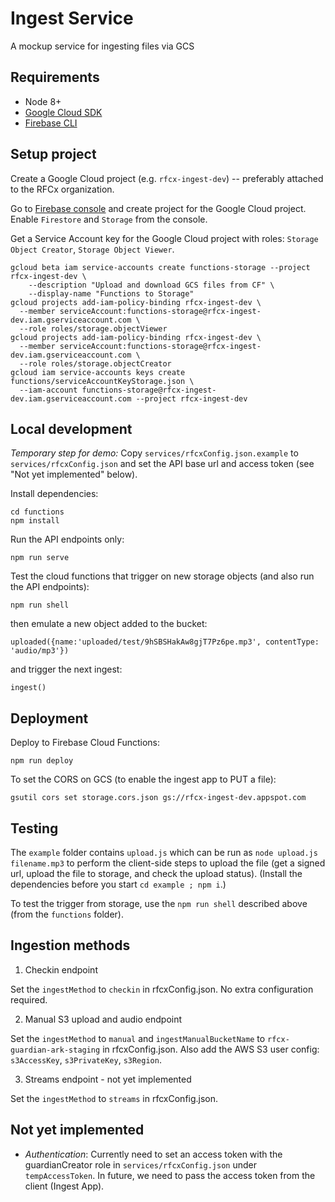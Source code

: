 # Ingest Service

A mockup service for ingesting files via GCS


## Requirements

- Node 8+
- [Google Cloud SDK](https://cloud.google.com/sdk/)
- [Firebase CLI](https://firebase.google.com/docs/cli)


## Setup project

Create a Google Cloud project (e.g. `rfcx-ingest-dev`) -- preferably attached to the RFCx organization.

Go to [Firebase console](https://console.firebase.google.com/) and create project for the Google Cloud project. Enable `Firestore` and `Storage` from the console.

Get a Service Account key for the Google Cloud project with roles: `Storage Object Creator`, `Storage Object Viewer`.
```
gcloud beta iam service-accounts create functions-storage --project rfcx-ingest-dev \
    --description "Upload and download GCS files from CF" \
    --display-name "Functions to Storage"
gcloud projects add-iam-policy-binding rfcx-ingest-dev \
  --member serviceAccount:functions-storage@rfcx-ingest-dev.iam.gserviceaccount.com \
  --role roles/storage.objectViewer
gcloud projects add-iam-policy-binding rfcx-ingest-dev \
  --member serviceAccount:functions-storage@rfcx-ingest-dev.iam.gserviceaccount.com \
  --role roles/storage.objectCreator
gcloud iam service-accounts keys create functions/serviceAccountKeyStorage.json \
  --iam-account functions-storage@rfcx-ingest-dev.iam.gserviceaccount.com --project rfcx-ingest-dev
```

## Local development

_Temporary step for demo:_
Copy `services/rfcxConfig.json.example` to `services/rfcxConfig.json` and set the API base url and access token (see "Not yet implemented" below).

Install dependencies:
```
cd functions
npm install
```

Run the API endpoints only:
```
npm run serve
```

Test the cloud functions that trigger on new storage objects (and also run the API endpoints):
```
npm run shell
```

then emulate a new object added to the bucket:
```
uploaded({name:'uploaded/test/9hSBSHakAw8gjT7Pz6pe.mp3', contentType: 'audio/mp3'})
```

and trigger the next ingest:
```
ingest()
```


## Deployment

Deploy to Firebase Cloud Functions:
```
npm run deploy
```

To set the CORS on GCS (to enable the ingest app to PUT a file):
```
gsutil cors set storage.cors.json gs://rfcx-ingest-dev.appspot.com
```

## Testing

The `example` folder contains `upload.js` which can be run as `node upload.js filename.mp3` to perform the client-side steps to upload the file (get a signed url, upload the file to storage, and check the upload status). (Install the dependencies before you start `cd example ; npm i`.)

To test the trigger from storage, use the `npm run shell` described above (from the `functions` folder).


## Ingestion methods

1. Checkin endpoint

Set the `ingestMethod` to `checkin` in rfcxConfig.json. No extra configuration required.

2. Manual S3 upload and audio endpoint

Set the `ingestMethod` to `manual` and `ingestManualBucketName` to `rfcx-guardian-ark-staging` in rfcxConfig.json. Also add the AWS S3 user config: `s3AccessKey`, `s3PrivateKey`, `s3Region`.

3. Streams endpoint - not yet implemented

Set the `ingestMethod` to `streams` in rfcxConfig.json. 


## Not yet implemented

- *Authentication*: Currently need to set an access token with the guardianCreator role in `services/rfcxConfig.json` under `tempAccessToken`. In future, we need to pass the access token from the client (Ingest App).
